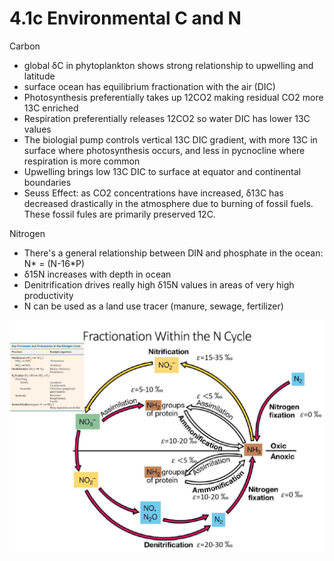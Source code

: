 # 4.1c Environmental C and N

Carbon

* global δC in phytoplankton shows strong relationship to upwelling and latitude&#x20;
* surface ocean has equilibrium fractionation with the air (DIC)
* Photosynthesis preferentially takes up 12CO2 making residual CO2 more 13C enriched&#x20;
* Respiration preferentially releases 12CO2 so water DIC has lower 13C values&#x20;
* The biologial pump controls vertical 13C DIC gradient, with more 13C in surface where photosynthesis occurs, and less in pycnocline where respiration is more common&#x20;
* Upwelling brings low 13C DIC to surface at equator and continental boundaries&#x20;
* Seuss Effect: as CO2 concentrations have increased, δ13C has decreased drastically in the atmosphere due to burning of fossil fuels. These fossil fules are primarily preserved 12C.&#x20;

Nitrogen&#x20;

* There's a general relationship between DIN and phosphate in the ocean: N\* = (N-16\*P)
* δ15N increases with depth in ocean &#x20;
* Denitrification drives really high δ15N values in areas of very high productivity&#x20;
* N can be used as a land use tracer (manure, sewage, fertilizer) &#x20;

![](<../../.gitbook/assets/Screen Shot 2023-05-12 at 8.59.27 AM.png>)
